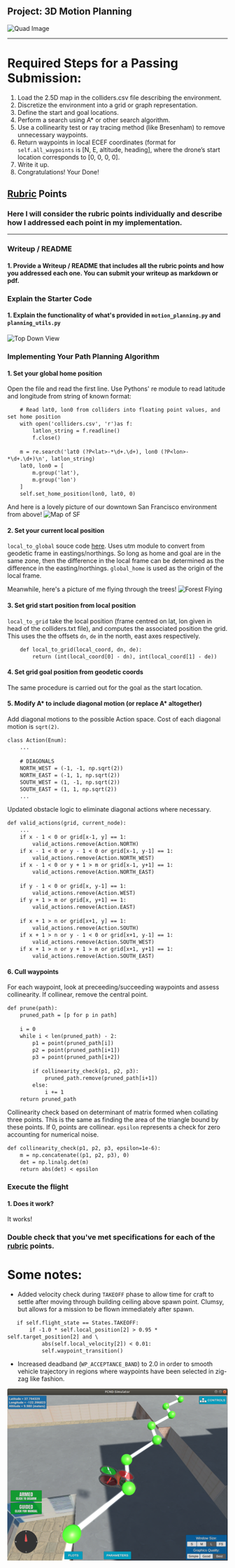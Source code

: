 ## Project: 3D Motion Planning
![Quad Image](./misc/enroute.png)

---


# Required Steps for a Passing Submission:
1. Load the 2.5D map in the colliders.csv file describing the environment.
2. Discretize the environment into a grid or graph representation.
3. Define the start and goal locations.
4. Perform a search using A* or other search algorithm.
5. Use a collinearity test or ray tracing method (like Bresenham) to remove unnecessary waypoints.
6. Return waypoints in local ECEF coordinates (format for `self.all_waypoints` is [N, E, altitude, heading], where the drone’s start location corresponds to [0, 0, 0, 0].
7. Write it up.
8. Congratulations!  Your Done!

## [Rubric](https://review.udacity.com/#!/rubrics/1534/view) Points
### Here I will consider the rubric points individually and describe how I addressed each point in my implementation.  

---
### Writeup / README

#### 1. Provide a Writeup / README that includes all the rubric points and how you addressed each one.  You can submit your writeup as markdown or pdf.  

### Explain the Starter Code

#### 1. Explain the functionality of what's provided in `motion_planning.py` and `planning_utils.py`
![Top Down View](./misc/high_up.png)

### Implementing Your Path Planning Algorithm

#### 1. Set your global home position
Open the file and read the first line. Use Pythons' re module to read latitude and longitude from string of known format:
```
    # Read lat0, lon0 from colliders into floating point values, and set home position
    with open('colliders.csv', 'r')as f:
        latlon_string = f.readline()
        f.close()
    
    m = re.search('lat0 (?P<lat>-*\d+.\d+), lon0 (?P<lon>-*\d+.\d+)\n', latlon_string)
    lat0, lon0 = [
        m.group('lat'),
        m.group('lon')
    ]
    self.set_home_position(lon0, lat0, 0)
```


And here is a lovely picture of our downtown San Francisco environment from above!
![Map of SF](./misc/map.png)

#### 2. Set your current local position
`local_to_global` souce code [here](https://github.com/udacity/udacidrone/blob/master/udacidrone/frame_utils.py#L9). Uses utm module to convert from geodetic frame in eastings/northings. So long as home and goal are in the same zone, then the difference in the local frame can be determined as the difference in the easting/northings. `global_home` is used as the origin of the local frame.


Meanwhile, here's a picture of me flying through the trees!
![Forest Flying](./misc/in_the_trees.png)

#### 3. Set grid start position from local position 
`local_to_grid` take the local position (frame centred on lat, lon given in head of the colliders.txt file), and computes the associated position the grid. This uses the the offsets `dn`, `de` in the north, east axes respectively.

```
    def local_to_grid(local_coord, dn, de):
        return (int(local_coord[0] - dn), int(local_coord[1] - de))
```

#### 4. Set grid goal position from geodetic coords
The same procedure is carried out for the goal as the start location.

#### 5. Modify A* to include diagonal motion (or replace A* altogether)
Add diagonal motions to the possible Action space. Cost of each diagonal motion is `sqrt(2)`.
```
class Action(Enum):
    ...

    # DIAGONALS
    NORTH_WEST = (-1, -1, np.sqrt(2))
    NORTH_EAST = (-1, 1, np.sqrt(2))
    SOUTH_WEST = (1, -1, np.sqrt(2))
    SOUTH_EAST = (1, 1, np.sqrt(2))
    ...

```

Updated obstacle logic to eliminate diagonal actions where necessary.
```
def valid_actions(grid, current_node):
    ...
    if x - 1 < 0 or grid[x-1, y] == 1:
        valid_actions.remove(Action.NORTH)
    if x - 1 < 0 or y - 1 < 0 or grid[x-1, y-1] == 1:
        valid_actions.remove(Action.NORTH_WEST)
    if x - 1 < 0 or y + 1 > m or grid[x-1, y+1] == 1:
        valid_actions.remove(Action.NORTH_EAST)
        
    if y - 1 < 0 or grid[x, y-1] == 1:
        valid_actions.remove(Action.WEST)
    if y + 1 > m or grid[x, y+1] == 1:
        valid_actions.remove(Action.EAST)
        
    if x + 1 > n or grid[x+1, y] == 1:
        valid_actions.remove(Action.SOUTH)
    if x + 1 > n or y - 1 < 0 or grid[x+1, y-1] == 1:
        valid_actions.remove(Action.SOUTH_WEST)
    if x + 1 > n or y + 1 > m or grid[x+1, y+1] == 1:
        valid_actions.remove(Action.SOUTH_EAST)
```

#### 6. Cull waypoints
For each waypoint, look at preceeding/succeeding waypoints and assess collinearity. If collinear, remove the central point.
``` 
def prune(path):
    pruned_path = [p for p in path]
    
    i = 0
    while i < len(pruned_path) - 2:
        p1 = point(pruned_path[i])
        p2 = point(pruned_path[i+1])
        p3 = point(pruned_path[i+2])
        
        if collinearity_check(p1, p2, p3):
            pruned_path.remove(pruned_path[i+1])
        else:
            i += 1
    return pruned_path
```

Collinearity check based on determinant of matrix formed when collating three points. This is the same as finding the area of the triangle bound by these points. If 0, points are collinear. `epsilon` represents a check for zero accounting for numerical noise.
```
def collinearity_check(p1, p2, p3, epsilon=1e-6):   
    m = np.concatenate((p1, p2, p3), 0)
    det = np.linalg.det(m)
    return abs(det) < epsilon
```

### Execute the flight
#### 1. Does it work?
It works!

### Double check that you've met specifications for each of the [rubric](https://review.udacity.com/#!/rubrics/1534/view) points.
  
# Some notes:
 - Added velocity check during `TAKEOFF` phase to allow time for craft to settle after moving through building ceiling above spawn point. Clumsy, but allows for a mission to be flown immediately after spawn.
 ```
    if self.flight_state == States.TAKEOFF:
        if -1.0 * self.local_position[2] > 0.95 * self.target_position[2] and \
            abs(self.local_velocity[2]) < 0.01:
            self.waypoint_transition()
 ```

 - Increased deadband (`WP_ACCEPTANCE_BAND`) to 2.0 in order to smooth vehicle trajectory in regions where waypoints have been selected in zig-zag like fashion.

 ![ZigZag](./misc/zigzag.png)



